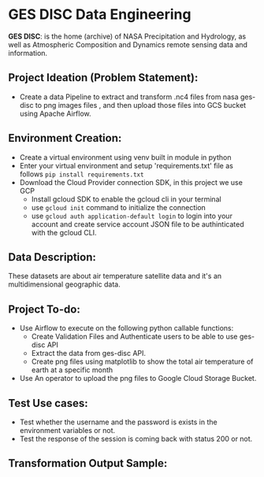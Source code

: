 # GES DISC Data Engineering
**GES DISC**: is the home (archive) of NASA Precipitation and Hydrology, as well as Atmospheric Composition and Dynamics remote sensing data and information.

## Project Ideation (Problem Statement):
- Create a data Pipeline to extract and transform .nc4 files from nasa ges-disc to png images files , and then upload those files into GCS bucket using Apache Airflow.
## Environment Creation:
- Create a virtual environment using venv built in module in python
- Enter your virtual environment and setup 'requirements.txt' file as follows
    `pip install requirements.txt`
- Download the Cloud Provider connection SDK, in this project we use GCP
    - Install gcloud SDK to enable the gcloud cli in your terminal
    - use `gcloud init` command to initialize the connection
    - use `gcloud auth application-default login` to login into your account and create service account JSON file to be authinticated with the gcloud CLI.

## Data Description:
These datasets are about air temperature satellite data and it's an multidimensional geographic data.
## Project To-do:
- Use Airflow to execute on the following python callable functions:
    - Create Validation Files and Authenticate users to be able to use ges-disc API
    - Extract the data from ges-disc API.
    - Create png files using matplotlib to show the total air temperature of earth at a specific month
- Use An operator to upload the png files to Google Cloud Storage Bucket.
## Test Use cases:
- Test whether the username and the password is exists in the environment variables or not.
- Test the response of the session is coming back with status 200 or not.
## Transformation Output Sample:

